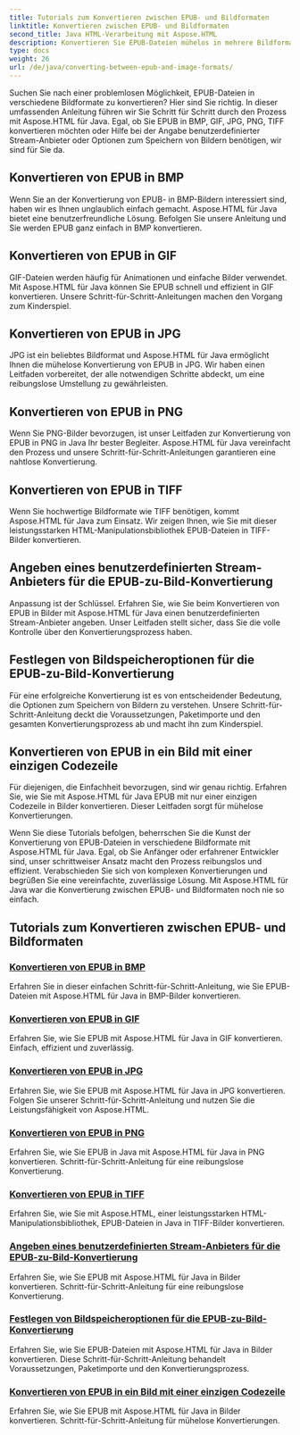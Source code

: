 ```yaml
---
title: Tutorials zum Konvertieren zwischen EPUB- und Bildformaten
linktitle: Konvertieren zwischen EPUB- und Bildformaten
second_title: Java HTML-Verarbeitung mit Aspose.HTML
description: Konvertieren Sie EPUB-Dateien mühelos in mehrere Bildformate mit Aspose.HTML für Java. Schritt-für-Schritt-Anleitung für nahtlose Konvertierungen.
type: docs
weight: 26
url: /de/java/converting-between-epub-and-image-formats/
---
```


Suchen Sie nach einer problemlosen Möglichkeit, EPUB-Dateien in verschiedene Bildformate zu konvertieren? Hier sind Sie richtig. In dieser umfassenden Anleitung führen wir Sie Schritt für Schritt durch den Prozess mit Aspose.HTML für Java. Egal, ob Sie EPUB in BMP, GIF, JPG, PNG, TIFF konvertieren möchten oder Hilfe bei der Angabe benutzerdefinierter Stream-Anbieter oder Optionen zum Speichern von Bildern benötigen, wir sind für Sie da.

## Konvertieren von EPUB in BMP
Wenn Sie an der Konvertierung von EPUB- in BMP-Bildern interessiert sind, haben wir es Ihnen unglaublich einfach gemacht. Aspose.HTML für Java bietet eine benutzerfreundliche Lösung. Befolgen Sie unsere Anleitung und Sie werden EPUB ganz einfach in BMP konvertieren. 

## Konvertieren von EPUB in GIF
GIF-Dateien werden häufig für Animationen und einfache Bilder verwendet. Mit Aspose.HTML für Java können Sie EPUB schnell und effizient in GIF konvertieren. Unsere Schritt-für-Schritt-Anleitungen machen den Vorgang zum Kinderspiel.

## Konvertieren von EPUB in JPG
JPG ist ein beliebtes Bildformat und Aspose.HTML für Java ermöglicht Ihnen die mühelose Konvertierung von EPUB in JPG. Wir haben einen Leitfaden vorbereitet, der alle notwendigen Schritte abdeckt, um eine reibungslose Umstellung zu gewährleisten.

## Konvertieren von EPUB in PNG
Wenn Sie PNG-Bilder bevorzugen, ist unser Leitfaden zur Konvertierung von EPUB in PNG in Java Ihr bester Begleiter. Aspose.HTML für Java vereinfacht den Prozess und unsere Schritt-für-Schritt-Anleitungen garantieren eine nahtlose Konvertierung.

## Konvertieren von EPUB in TIFF
Wenn Sie hochwertige Bildformate wie TIFF benötigen, kommt Aspose.HTML für Java zum Einsatz. Wir zeigen Ihnen, wie Sie mit dieser leistungsstarken HTML-Manipulationsbibliothek EPUB-Dateien in TIFF-Bilder konvertieren.

## Angeben eines benutzerdefinierten Stream-Anbieters für die EPUB-zu-Bild-Konvertierung
Anpassung ist der Schlüssel. Erfahren Sie, wie Sie beim Konvertieren von EPUB in Bilder mit Aspose.HTML für Java einen benutzerdefinierten Stream-Anbieter angeben. Unser Leitfaden stellt sicher, dass Sie die volle Kontrolle über den Konvertierungsprozess haben.

## Festlegen von Bildspeicheroptionen für die EPUB-zu-Bild-Konvertierung
Für eine erfolgreiche Konvertierung ist es von entscheidender Bedeutung, die Optionen zum Speichern von Bildern zu verstehen. Unsere Schritt-für-Schritt-Anleitung deckt die Voraussetzungen, Paketimporte und den gesamten Konvertierungsprozess ab und macht ihn zum Kinderspiel.

## Konvertieren von EPUB in ein Bild mit einer einzigen Codezeile
Für diejenigen, die Einfachheit bevorzugen, sind wir genau richtig. Erfahren Sie, wie Sie mit Aspose.HTML für Java EPUB mit nur einer einzigen Codezeile in Bilder konvertieren. Dieser Leitfaden sorgt für mühelose Konvertierungen.

Wenn Sie diese Tutorials befolgen, beherrschen Sie die Kunst der Konvertierung von EPUB-Dateien in verschiedene Bildformate mit Aspose.HTML für Java. Egal, ob Sie Anfänger oder erfahrener Entwickler sind, unser schrittweiser Ansatz macht den Prozess reibungslos und effizient. Verabschieden Sie sich von komplexen Konvertierungen und begrüßen Sie eine vereinfachte, zuverlässige Lösung. Mit Aspose.HTML für Java war die Konvertierung zwischen EPUB- und Bildformaten noch nie so einfach.
## Tutorials zum Konvertieren zwischen EPUB- und Bildformaten
### [Konvertieren von EPUB in BMP](./convert-epub-to-bmp/)
Erfahren Sie in dieser einfachen Schritt-für-Schritt-Anleitung, wie Sie EPUB-Dateien mit Aspose.HTML für Java in BMP-Bilder konvertieren.
### [Konvertieren von EPUB in GIF](./convert-epub-to-gif/)
Erfahren Sie, wie Sie EPUB mit Aspose.HTML für Java in GIF konvertieren. Einfach, effizient und zuverlässig.
### [Konvertieren von EPUB in JPG](./convert-epub-to-jpg/)
Erfahren Sie, wie Sie EPUB mit Aspose.HTML für Java in JPG konvertieren. Folgen Sie unserer Schritt-für-Schritt-Anleitung und nutzen Sie die Leistungsfähigkeit von Aspose.HTML.
### [Konvertieren von EPUB in PNG](./convert-epub-to-png/)
Erfahren Sie, wie Sie EPUB in Java mit Aspose.HTML für Java in PNG konvertieren. Schritt-für-Schritt-Anleitung für eine reibungslose Konvertierung.
### [Konvertieren von EPUB in TIFF](./convert-epub-to-tiff/)
Erfahren Sie, wie Sie mit Aspose.HTML, einer leistungsstarken HTML-Manipulationsbibliothek, EPUB-Dateien in Java in TIFF-Bilder konvertieren.
### [Angeben eines benutzerdefinierten Stream-Anbieters für die EPUB-zu-Bild-Konvertierung](./convert-epub-to-image-specify-custom-stream-provider/)
Erfahren Sie, wie Sie EPUB mit Aspose.HTML für Java in Bilder konvertieren. Schritt-für-Schritt-Anleitung für eine reibungslose Konvertierung.
### [Festlegen von Bildspeicheroptionen für die EPUB-zu-Bild-Konvertierung](./convert-epub-to-image-specify-image-save-options/)
Erfahren Sie, wie Sie EPUB-Dateien mit Aspose.HTML für Java in Bilder konvertieren. Diese Schritt-für-Schritt-Anleitung behandelt Voraussetzungen, Paketimporte und den Konvertierungsprozess.
### [Konvertieren von EPUB in ein Bild mit einer einzigen Codezeile](./convert-epub-to-image-single-line/)
Erfahren Sie, wie Sie EPUB mit Aspose.HTML für Java in Bilder konvertieren. Schritt-für-Schritt-Anleitung für mühelose Konvertierungen.
